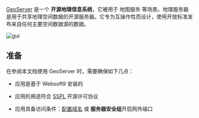 [GeoServer](https://geoserver.org/) 是一个 **开源地理信息系统**，它被用于 地图服务  等场景。地理服务器是用于共享地理空间数据的开源服务器。它专为互操作性而设计，使用开放标准发布来自任何主要空间数据源的数据。


![gui](https://libs.websoft9.com/Websoft9/DocsPicture/zh/geoserver/geoserver-gui-websoft9.png)


## 准备

在参阅本文档使用 GeoServer 时，需要确保如下几点：

- 应用是基于 Websoft9 安装的

- 应用的用途符合 [SSPL](https://www.mongodb.com/licensing/server-side-public-license) 开源许可协议

- 应用具备访问条件：[配置域名](./guide/appsetdomain) 或 **服务器安全组**开启网外端口